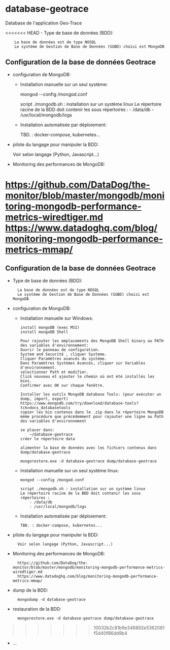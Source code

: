 # database-geotrace
Database de l'application Geo-Trace

<<<<<<< HEAD
    - Type de base de données (BDD):
    
        La base de données est de type NOSQL
        Le système de Gestion de Base de Données (SGBD) choisi est MongoDB


## Configuration de la base de données Geotrace

- configuration de MongoDB:

  - Installation manuelle sur un seul système:

    mongod --config /mongod.conf

    script ./mongodb.sh : installation sur un système linux
    Le répertoire racine de la BDD doit contenir les sous répertoires :
        - /data/db
        - /usr/local/mongodb/logs

  - Installation automatisée par déploiement:

      TBD. : docker-compose, kubernetes...

- pilote du langage pour manipuler la BDD:

    Voir selon langage (Python, Javascript...)

- Monitoring des performances de MongoDB:

https://github.com/DataDog/the-monitor/blob/master/mongodb/monitoring-mongodb-performance-metrics-wiredtiger.md
https://www.datadoghq.com/blog/monitoring-mongodb-performance-metrics-mmap/
=======
## Configuration de la base de données Geotrace

- Type de base de données (BDD):
  
        La base de données est de type NOSQL
        Le système de Gestion de Base de Données (SGBD) choisi est MongoDB

- configuration de MongoDB:

  - Installation manuelle sur Windows:

        install mongoDB (exec MSI)
        install mongoDB Shell 

        Pour rajouter les emplacements des MongoDB Shell binary au PATH des variables d'environnement:
        Ouvrir le panneau de configuration.
        System and Securité , cliquer Systeme.
        Cliquer Paramètres avancés du système. 
        Dans Paramètres Systèmes Avancés, cliquer sur Variables d'environnement.
        selectionner Path et modifier. 
        Click nouveau et ajouter le chemin où ont été installés les bins.
        Confirmer avec OK sur chaque fenêtre.

        Installer les outils MongoDB database Tools: (pour exécuter un dump, import, export)
        https://www.mongodb.com/try/download/database-tools?tck=docs_databasetools
        copier les bin contenus dans le .zip dans le répertoire MongoDB
        même procédure que précédemment pour rajouter une ligne au Path des variables d'environnement

        se placer dans:
            ~/database-geotrace
        créer le répertoire data

        alimenter la base de données avec les fichiers contenus dans dump/database-geotrace
        
        mongorestore.exe -d database-geotrace dump/database-geotrace

  - Installation manuelle sur un seul système linux:

        mongod --config /mongod.conf

        script ./mongodb.sh : installation sur un système linux
        Le répertoire racine de la BDD doit contenir les sous répertoires :
            - /data/db
            - /usr/local/mongodb/logs

  - Installation automatisée par déploiement:

        TBD. : docker-compose, kubernetes...

- pilote du langage pour manipuler la BDD:

        Voir selon langage (Python, Javascript...)

- Monitoring des performances de MongoDB:

        https://github.com/DataDog/the-monitor/blob/master/mongodb/monitoring-mongodb-performance-metrics-wiredtiger.md
        https://www.datadoghq.com/blog/monitoring-mongodb-performance-metrics-mmap/

- dump de la BDD: 

        mongodump -d database-geotrace  

- restauration de la BDD: 

        mongorestore.exe -d database-geotrace dump/database-geotrace
>>>>>>> 10032b2c81b9e346892e5362081f5d40f86dd9b4

- ...